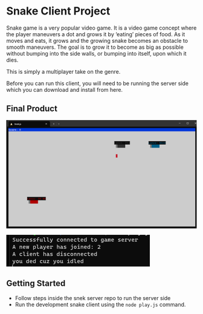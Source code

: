 # Snake Client Project

Snake game is a very popular video game. It is a video game concept where the player maneuvers a dot and grows it by ‘eating’ pieces of food. As it moves and eats, it grows and the growing snake becomes an obstacle to smooth maneuvers. The goal is to grow it to become as big as possible without bumping into the side walls, or bumping into itself, upon which it dies.

This is simply a multiplayer take on the genre.

Before you can run this client, you will need to be running the server side which you can download and install from here. 

## Final Product

![screenshot of me playing by myself](./Screenshot%202024-01-24%20152808.png)


![some functionality that I added](./Screenshot%202024-01-24%20154703.png)


## Getting Started

- Follow steps inside the snek server repo to run the server side
- Run the development snake client using the `node play.js` command.